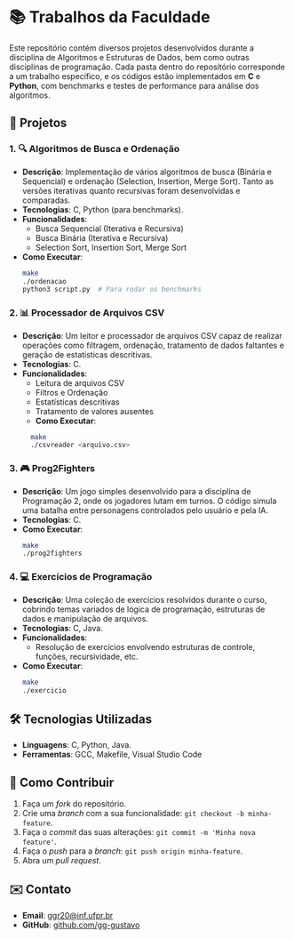 # 📚 Trabalhos da Faculdade

Este repositório contém diversos projetos desenvolvidos durante a disciplina de Algoritmos e Estruturas de Dados, bem como outras disciplinas de programação. Cada pasta dentro do repositório corresponde a um trabalho específico, e os códigos estão implementados em **C** e **Python**, com benchmarks e testes de performance para análise dos algoritmos.

## 📂 Projetos

### 1. 🔍 **Algoritmos de Busca e Ordenação**
- **Descrição**: Implementação de vários algoritmos de busca (Binária e Sequencial) e ordenação (Selection, Insertion, Merge Sort). Tanto as versões iterativas quanto recursivas foram desenvolvidas e comparadas.
- **Tecnologias**: C, Python (para benchmarks).
- **Funcionalidades**:
  - Busca Sequencial (Iterativa e Recursiva)
  - Busca Binária (Iterativa e Recursiva)
  - Selection Sort, Insertion Sort, Merge Sort
- **Como Executar**: 
  ```bash
  make
  ./ordenacao
  python3 script.py  # Para rodar os benchmarks
### 2. 📊 Processador de Arquivos CSV

- **Descrição**: Um leitor e processador de arquivos CSV capaz de realizar operações como filtragem, ordenação, tratamento de dados faltantes e geração de estatísticas descritivas.
- **Tecnologias**: C.
- **Funcionalidades**:
  - Leitura de arquivos CSV
  - Filtros e Ordenação
  - Estatísticas descritivas
  - Tratamento de valores ausentes
  - **Como Executar**: 
  ```bash
    make
    ./csvreader <arquivo.csv>
### 3. 🎮 Prog2Fighters

- **Descrição**: Um jogo simples desenvolvido para a disciplina de Programação 2, onde os jogadores lutam em turnos. O código simula uma batalha entre personagens controlados pelo usuário e pela IA.
- **Tecnologias**: C.
- **Como Executar**:
  ```bash
  make
  ./prog2fighters
### 4. 💻 Exercícios de Programação

- **Descrição**: Uma coleção de exercícios resolvidos durante o curso, cobrindo temas variados de lógica de programação, estruturas de dados e manipulação de arquivos.
- **Tecnologias**: C, Java.
- **Funcionalidades**:
  - Resolução de exercícios envolvendo estruturas de controle, funções, recursividade, etc.
- **Como Executar**:
  ```bash
  make
  ./exercicio
## 🛠️ Tecnologias Utilizadas

- **Linguagens**: C, Python, Java.
- **Ferramentas**: GCC, Makefile, Visual Studio Code

## 🚀 Como Contribuir

1. Faça um _fork_ do repositório.
2. Crie uma _branch_ com a sua funcionalidade: `git checkout -b minha-feature`.
3. Faça o _commit_ das suas alterações: `git commit -m 'Minha nova feature'`.
4. Faça o _push_ para a _branch_: `git push origin minha-feature`.
5. Abra um _pull request_.

## ✉️ Contato

- **Email**: [ggr20@inf.ufpr.br](mailto:seuemail@exemplo.com)
- **GitHub**: [github.com/gg-gustavo](https://github.com/gg-gustavo)

